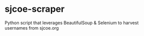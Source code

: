 # sjcoe-scraper
Python script that leverages BeautifulSoup &amp; Selenium to harvest usernames from sjcoe.org
